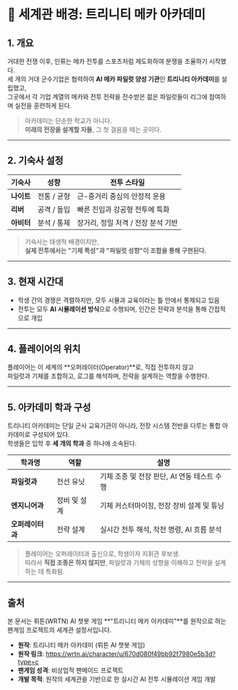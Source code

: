 # 📘 세계관 배경: 트리니티 메카 아카데미

## 1. 개요

거대한 전쟁 이후, 인류는 메카 전투를 스포츠처럼 제도화하여 분쟁을 조율하기 시작했다.  
세 개의 거대 군수기업은 협력하여 **AI 메카 파일럿 양성 기관**인 **트리니티 아카데미**를 설립했고,  
그곳에서 각 기업 계열의 메카와 전투 전략을 전수받은 젊은 파일럿들이 리그에 참여하며 실전을 훈련하게 된다.

> 아카데미는 단순한 학교가 아니다.  
> **미래의 전장을 설계할 자들**, 그 첫 걸음을 떼는 곳이다.

---

## 2. 기숙사 설정

| 기숙사 | 성향 | 전투 스타일 |
|--------|------|--------------|
| **나이트** | 전통 / 균형 | 근-중거리 중심의 안정적 운용 |
| **리버** | 공격 / 돌입 | 빠른 진입과 강공형 전투에 특화 |
| **아비터** | 분석 / 통제 | 장거리, 정밀 저격 / 전장 분석 기반 |

> 기숙사는 태생적 배경이지만,  
> **실제 전투에서는 "기체 특성"과 "파일럿 성향"이 조합을 통해 구현된다.**

---

## 3. 현재 시간대

- 학생 간의 경쟁은 격렬하지만, 모두 시뮬과 교육이라는 틀 안에서 통제되고 있음
- 전투는 모두 **AI 시뮬레이션 방식**으로 수행되며, 인간은 전략과 분석을 통해 간접적으로 개입

---

## 4. 플레이어의 위치

플레이어는 이 세계의 **오퍼레이터(Operator)**로, 직접 전투하지 않고  
파일럿과 기체를 조합하고, 로그를 해석하며, 전략을 설계하는 역할을 수행한다.

---

## 5. 아카데미 학과 구성

트리니티 아카데미는 단일 군사 교육기관이 아니라, 전장 시스템 전반을 다루는 통합 아카데미로 구성되어 있다.  
학생들은 입학 후 **세 개의 학과** 중 하나에 소속된다.

| 학과명 | 역할 | 설명 |
|--------|------|------|
| **파일럿과** | 전선 유닛 | 기체 조종 및 전장 판단, AI 연동 테스트 수행 |
| **엔지니어과** | 정비 및 설계 | 기체 커스터마이징, 전장 장비 설계 및 튜닝 |
| **오퍼레이터과** | 전략 설계 | 실시간 전투 해석, 작전 명령, AI 흐름 분석 |

> 플레이어는 오퍼레이터과 출신으로, 학생이자 지휘관 후보생.  
> 따라서 **직접 조종은 하지 않지만**, 파일럿과 기체의 성향을 이해하고 전략을 설계하는 데 특화됨.

---

## 출처

본 문서는 뤼튼(WRTN) AI 챗봇 게임 **"트리니티 메카 아카데미"**를 원작으로 하는 팬게임 프로젝트의 세계관 설정서입니다.

- **원작**: 트리니티 메카 아카데미 (뤼튼 AI 챗봇 게임)
- **원작 링크**: https://wrtn.ai/character/u/670d080f49bb92f7980e5b3d?type=c
- **팬게임 성격**: 비상업적 팬메이드 프로젝트
- **개발 목적**: 원작의 세계관을 기반으로 한 실시간 AI 전투 시뮬레이션 게임 개발
